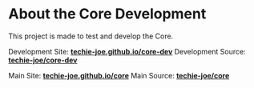 # About the Core Development

This project is made to test and develop the Core.

Development Site: **[techie-joe.github.io/core-dev](https://techie-joe.github.io/core-dev)**
Development Source: **[techie-joe/core-dev](https://github.com/techie-joe/core-dev)**

Main Site: **[techie-joe.github.io/core](https://techie-joe.github.io/core)**
Main Source: **[techie-joe/core](https://github.com/techie-joe/core)**